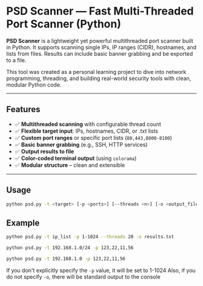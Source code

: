 # PSD Scanner — Fast Multi-Threaded Port Scanner (Python)

**PSD Scanner** is a lightweight yet powerful multithreaded port scanner built in Python. It supports scanning single IPs, IP ranges (CIDR), hostnames, and lists from files.
Results can include basic banner grabbing and be exported to a file.

This tool was created as a personal learning project to dive into network programming, threading, and building real-world security tools with clean, modular Python code.

---

## Features

- ✅ **Multithreaded scanning** with configurable thread count
- ✅ **Flexible target input**: IPs, hostnames, CIDR, or .txt lists
- ✅ **Custom port ranges** or specific port lists (`80,443,8000-8100`)
- ✅ **Basic banner grabbing** (e.g., SSH, HTTP services)
- ✅ **Output results to file**
- ✅ **Color-coded terminal output** (using `colorama`)
- ✅ **Modular structure** – clean and extensible

---

## Usage

```bash
python psd.py -t <target> [-p <ports>] [--threads <n>] [-o <output_file>]
```
## Example
```bash
python psd.py -t ip_list -p 1-1024 --threads 20 -o results.txt
```
```bash
python psd.py -t 192.168.1.0/24 -p 123,22,11,56
```
```bash
python psd.py -t 192.168.1.0 -p 123,22,11,56
```
If you don't explicitly specify the ```-p``` value, it will be set to 1-1024
Also, if you do not specify ```-o```, there will be standard output to the console



